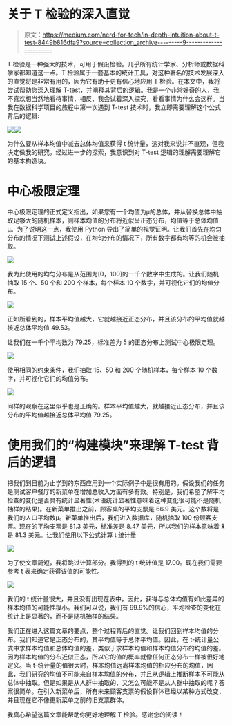 # 关于 T 检验的深入直觉

> 原文：<https://medium.com/nerd-for-tech/in-depth-intuition-about-t-test-8449b816dfa9?source=collection_archive---------9----------------------->

T 检验是一种强大的技术，可用于假设检验。几乎所有统计学家、分析师或数据科学家都知道这一点。T 检验属于一套基本的统计工具，对这种著名的技术发展深入的直觉将是非常有用的，因为它有助于更有信心地应用 T 检验。在本文中，我将尝试帮助您深入理解 T-test，并阐释其背后的逻辑。我是一个非常好奇的人，我不喜欢想当然地看待事情，相反，我会试着深入探究，看看事情为什么会这样。当我在数据科学项目的旅程中第一次遇到 T-test 技术时，我立即需要理解这个公式背后的逻辑:

![](img/3e8116cfde053be71f68f5a6e49421ff.png)![](img/ee798d71ddc53e2e11ff90192a30bde9.png)

为什么要从样本均值中减去总体均值来获得 t 统计量，这对我来说并不直观，但我决定做我的研究。经过进一步的探索，我意识到对 T-test 逻辑的理解需要理解它的基本构造块。

# 中心极限定理

中心极限定理的正式定义指出，如果您有一个均值为μ的总体，并从替换总体中抽取足够大的随机样本，则样本均值的分布将近似呈正态分布，均值等于总体均值μ。为了说明这一点，我使用 Python 导出了简单的视觉证明。让我们首先在均匀分布的情况下测试上述假设，在均匀分布的情况下，所有数字都有均等的机会被抽取。

![](img/fef9da91db8b1bfa5335d5c2542593d1.png)

我为此使用的均匀分布是从范围为[0，100]的一千个数字中生成的。让我们随机抽取 15 个、50 个和 200 个样本，每个样本 10 个数字，并可视化它们的均值分布。

![](img/df166a58ebf1e7a4c21859136f4b3911.png)

正如所看到的，样本平均值越大，它就越接近正态分布，并且该分布的平均值就越接近总体平均值 49.53。

让我们在一千个平均数为 79.25，标准差为 5 的正态分布上测试中心极限定理。

![](img/1a65e2c37832768304a5a8e7a430aa58.png)

使用相同的约束条件，我们抽取 15、50 和 200 个随机样本，每个样本 10 个数字，并可视化它们的均值分布。

![](img/4f1c2ed798a0ab6433d2a0088289bffd.png)

同样的观察在这里似乎也是正确的。样本平均值越大，就越接近正态分布，并且该分布的平均值越接近总体平均值 79.25。

# 使用我们的“构建模块”来理解 T-test 背后的逻辑

把我们到目前为止学到的东西应用到一个实际例子中是很有用的。假设我们的任务是测试客户餐厅的新菜单在增加总收入方面有多有效。特别是，我们希望了解平均检查的变化是否具有统计显著性(术语统计显著性意味着这种变化很可能不是随机抽样的结果)。在新菜单推出之前，顾客桌的平均支票是 66.9 美元。这个数将是我们的人口平均数μ。新菜单推出后，我们进入数据库，随机抽取 100 份顾客支票。现在的平均支票是 81.3 美元，标准差是 8.47 美元，所以我们的样本意味着 **x̄** 是 81.3 美元。让我们使用以下公式计算 t 统计量

![](img/3e8116cfde053be71f68f5a6e49421ff.png)

为了使文章简短，我将跳过计算部分。我得到的 t 统计值是 17.00。现在我们需要参考 t 表来确定获得该值的可能性。

![](img/50362d971138331f1f5c17863f812762.png)

我们的 t 统计量很大，并且没有出现在表中，因此，获得与总体均值有如此差异的样本均值的可能性极小。我们可以说，我们有 99.9%的信心，平均检查的变化在统计上是显著的，而不是随机抽样的结果。

我们正在进入这篇文章的要点，整个过程背后的直觉。让我们回到样本均值的分布。我们知道它是正态分布的，其平均值等于总体平均值。因此，在 t-统计量公式中求样本均值和总体均值的差，类似于求样本均值和样本均值分布的均值的差。因为样本均值的分布近似正态，所以它的值的概率就像任何正态分布一样被很好地定义。当 t-统计量的值很大时，样本均值远离样本均值的相应分布的均值，因此，我们研究的均值不可能来自样本均值的分布，并且从逻辑上推断样本不可能从总体中抽取。但是如果是从人群中抽取的，又怎么可能不是从人群中抽取的呢？答案很简单。在引入新菜单后，所有未来顾客支票的假设群体已经以某种方式改变，并且现在它不像更新菜单之前的旧支票群体。

我真心希望这篇文章能帮助你更好地理解 T 检验。感谢您的阅读！